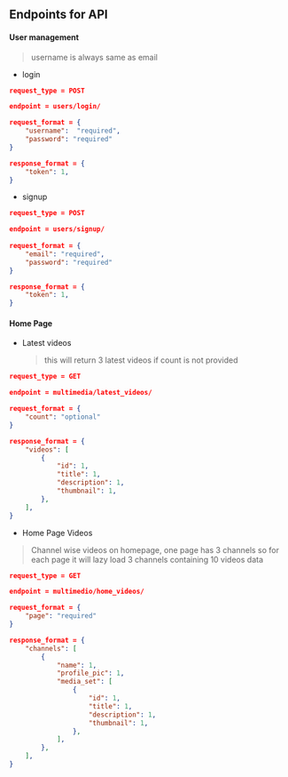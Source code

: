 ## Endpoints for API
#### User management
> username is always same as email
- login
```json
request_type = POST

endpoint = users/login/  

request_format = {
    "username":  "required",
    "password": "required"
}

response_format = {
    "token": 1,
}
```
- signup
```json
request_type = POST

endpoint = users/signup/  
    
request_format = {
    "email": "required",
    "password": "required"
}

response_format = {
    "token": 1,
}
```
#### Home Page
- Latest videos
    > this will return 3 latest videos if count is not provided
```json
request_type = GET

endpoint = multimedia/latest_videos/

request_format = {
    "count": "optional"
}

response_format = {
    "videos": [
        {
            "id": 1,
            "title": 1,
            "description": 1,
            "thumbnail": 1,
        },
    ],
}
```
- Home Page Videos
> Channel wise videos on homepage, one page has 3 channels
> so for each page it will lazy load 3 channels containing 10 videos data
```json
request_type = GET

endpoint = multimedio/home_videos/

request_format = {
    "page": "required"
}

response_format = {
    "channels": [
        {
            "name": 1,
            "profile_pic": 1,
            "media_set": [
                {
                    "id": 1,
                    "title": 1,
                    "description": 1,
                    "thumbnail": 1,
                },
            ],
        },
    ],
}
```